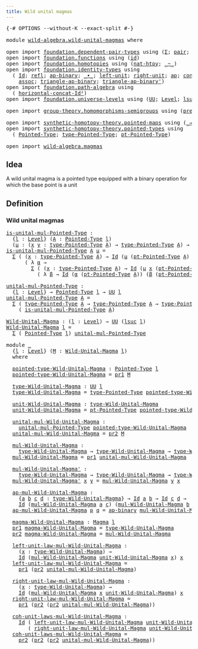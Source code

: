```yaml
---
title: Wild unital magmas
---
```


<pre class="Agda"><a id="44" class="Symbol">{-#</a> <a id="48" class="Keyword">OPTIONS</a> <a id="56" class="Pragma">--without-K</a> <a id="68" class="Pragma">--exact-split</a> <a id="82" class="Symbol">#-}</a>

<a id="87" class="Keyword">module</a> <a id="94" href="wild-algebra.wild-unital-magmas.html" class="Module">wild-algebra.wild-unital-magmas</a> <a id="126" class="Keyword">where</a>

<a id="133" class="Keyword">open</a> <a id="138" class="Keyword">import</a> <a id="145" href="foundation.dependent-pair-types.html" class="Module">foundation.dependent-pair-types</a> <a id="177" class="Keyword">using</a> <a id="183" class="Symbol">(</a><a id="184" href="foundation-core.dependent-pair-types.html#502" class="Record">Σ</a><a id="185" class="Symbol">;</a> <a id="187" href="foundation-core.dependent-pair-types.html#575" class="InductiveConstructor">pair</a><a id="191" class="Symbol">;</a> <a id="193" href="foundation-core.dependent-pair-types.html#592" class="Field">pr1</a><a id="196" class="Symbol">;</a> <a id="198" href="foundation-core.dependent-pair-types.html#604" class="Field">pr2</a><a id="201" class="Symbol">)</a>
<a id="203" class="Keyword">open</a> <a id="208" class="Keyword">import</a> <a id="215" href="foundation.functions.html" class="Module">foundation.functions</a> <a id="236" class="Keyword">using</a> <a id="242" class="Symbol">(</a><a id="243" href="foundation-core.functions.html#309" class="Function">id</a><a id="245" class="Symbol">)</a>
<a id="247" class="Keyword">open</a> <a id="252" class="Keyword">import</a> <a id="259" href="foundation.homotopies.html" class="Module">foundation.homotopies</a> <a id="281" class="Keyword">using</a> <a id="287" class="Symbol">(</a><a id="288" href="foundation-core.homotopies.html#3430" class="Function">nat-htpy</a><a id="296" class="Symbol">;</a> <a id="298" href="foundation-core.homotopies.html#467" class="Function Operator">_~_</a><a id="301" class="Symbol">)</a>
<a id="303" class="Keyword">open</a> <a id="308" class="Keyword">import</a> <a id="315" href="foundation.identity-types.html" class="Module">foundation.identity-types</a> <a id="341" class="Keyword">using</a>
  <a id="349" class="Symbol">(</a> <a id="351" href="foundation-core.identity-types.html#641" class="Datatype">Id</a><a id="353" class="Symbol">;</a> <a id="355" href="foundation-core.identity-types.html#694" class="InductiveConstructor">refl</a><a id="359" class="Symbol">;</a> <a id="361" href="foundation-core.identity-types.html#6352" class="Function">ap-binary</a><a id="370" class="Symbol">;</a> <a id="372" href="foundation-core.identity-types.html#1239" class="Function Operator">_∙_</a><a id="375" class="Symbol">;</a> <a id="377" href="foundation-core.identity-types.html#1828" class="Function">left-unit</a><a id="386" class="Symbol">;</a> <a id="388" href="foundation-core.identity-types.html#1905" class="Function">right-unit</a><a id="398" class="Symbol">;</a> <a id="400" href="foundation-core.identity-types.html#2853" class="Function">ap</a><a id="402" class="Symbol">;</a> <a id="404" href="foundation-core.identity-types.html#1302" class="Function">concat</a><a id="410" class="Symbol">;</a> <a id="412" href="foundation-core.identity-types.html#1552" class="Function">inv</a><a id="415" class="Symbol">;</a> <a id="417" href="foundation-core.identity-types.html#3018" class="Function">ap-id</a><a id="422" class="Symbol">;</a>
    <a id="428" href="foundation-core.identity-types.html#1699" class="Function">assoc</a><a id="433" class="Symbol">;</a> <a id="435" href="foundation-core.identity-types.html#6544" class="Function">triangle-ap-binary</a><a id="453" class="Symbol">;</a> <a id="455" href="foundation-core.identity-types.html#6791" class="Function">triangle-ap-binary&#39;</a><a id="474" class="Symbol">)</a>
<a id="476" class="Keyword">open</a> <a id="481" class="Keyword">import</a> <a id="488" href="foundation.path-algebra.html" class="Module">foundation.path-algebra</a> <a id="512" class="Keyword">using</a>
  <a id="520" class="Symbol">(</a> <a id="522" href="foundation.path-algebra.html#4461" class="Function">horizontal-concat-Id²</a><a id="543" class="Symbol">)</a>
<a id="545" class="Keyword">open</a> <a id="550" class="Keyword">import</a> <a id="557" href="foundation.universe-levels.html" class="Module">foundation.universe-levels</a> <a id="584" class="Keyword">using</a> <a id="590" class="Symbol">(</a><a id="591" href="foundation-core.universe-levels.html#222" class="Primitive">UU</a><a id="593" class="Symbol">;</a> <a id="595" href="Agda.Primitive.html#597" class="Postulate">Level</a><a id="600" class="Symbol">;</a> <a id="602" href="Agda.Primitive.html#780" class="Primitive">lsuc</a><a id="606" class="Symbol">;</a> <a id="608" href="Agda.Primitive.html#810" class="Primitive Operator">_⊔_</a><a id="611" class="Symbol">)</a>

<a id="614" class="Keyword">open</a> <a id="619" class="Keyword">import</a> <a id="626" href="group-theory.homomorphisms-semigroups.html" class="Module">group-theory.homomorphisms-semigroups</a> <a id="664" class="Keyword">using</a> <a id="670" class="Symbol">(</a><a id="671" href="group-theory.homomorphisms-semigroups.html#1311" class="Function">preserves-mul</a><a id="684" class="Symbol">)</a>

<a id="687" class="Keyword">open</a> <a id="692" class="Keyword">import</a> <a id="699" href="synthetic-homotopy-theory.pointed-maps.html" class="Module">synthetic-homotopy-theory.pointed-maps</a> <a id="738" class="Keyword">using</a> <a id="744" class="Symbol">(</a><a id="745" href="synthetic-homotopy-theory.pointed-maps.html#1003" class="Function Operator">_→*_</a><a id="749" class="Symbol">)</a>
<a id="751" class="Keyword">open</a> <a id="756" class="Keyword">import</a> <a id="763" href="synthetic-homotopy-theory.pointed-types.html" class="Module">synthetic-homotopy-theory.pointed-types</a> <a id="803" class="Keyword">using</a>
  <a id="811" class="Symbol">(</a> <a id="813" href="synthetic-homotopy-theory.pointed-types.html#392" class="Function">Pointed-Type</a><a id="825" class="Symbol">;</a> <a id="827" href="synthetic-homotopy-theory.pointed-types.html#527" class="Function">type-Pointed-Type</a><a id="844" class="Symbol">;</a> <a id="846" href="synthetic-homotopy-theory.pointed-types.html#585" class="Function">pt-Pointed-Type</a><a id="861" class="Symbol">)</a>

<a id="864" class="Keyword">open</a> <a id="869" class="Keyword">import</a> <a id="876" href="wild-algebra.magmas.html" class="Module">wild-algebra.magmas</a>
</pre>
## Idea

A wild unital magma is a pointed type equipped with a binary operation for which the base point is a unit

## Definition

### Wild unital magmas

<pre class="Agda"><a id="is-unital-mul-Pointed-Type"></a><a id="1064" href="wild-algebra.wild-unital-magmas.html#1064" class="Function">is-unital-mul-Pointed-Type</a> <a id="1091" class="Symbol">:</a>
  <a id="1095" class="Symbol">{</a><a id="1096" href="wild-algebra.wild-unital-magmas.html#1096" class="Bound">l</a> <a id="1098" class="Symbol">:</a> <a id="1100" href="Agda.Primitive.html#597" class="Postulate">Level</a><a id="1105" class="Symbol">}</a> <a id="1107" class="Symbol">(</a><a id="1108" href="wild-algebra.wild-unital-magmas.html#1108" class="Bound">A</a> <a id="1110" class="Symbol">:</a> <a id="1112" href="synthetic-homotopy-theory.pointed-types.html#392" class="Function">Pointed-Type</a> <a id="1125" href="wild-algebra.wild-unital-magmas.html#1096" class="Bound">l</a><a id="1126" class="Symbol">)</a>
  <a id="1130" class="Symbol">(</a><a id="1131" href="wild-algebra.wild-unital-magmas.html#1131" class="Bound">μ</a> <a id="1133" class="Symbol">:</a> <a id="1135" class="Symbol">(</a><a id="1136" href="wild-algebra.wild-unital-magmas.html#1136" class="Bound">x</a> <a id="1138" href="wild-algebra.wild-unital-magmas.html#1138" class="Bound">y</a> <a id="1140" class="Symbol">:</a> <a id="1142" href="synthetic-homotopy-theory.pointed-types.html#527" class="Function">type-Pointed-Type</a> <a id="1160" href="wild-algebra.wild-unital-magmas.html#1108" class="Bound">A</a><a id="1161" class="Symbol">)</a> <a id="1163" class="Symbol">→</a> <a id="1165" href="synthetic-homotopy-theory.pointed-types.html#527" class="Function">type-Pointed-Type</a> <a id="1183" href="wild-algebra.wild-unital-magmas.html#1108" class="Bound">A</a><a id="1184" class="Symbol">)</a> <a id="1186" class="Symbol">→</a> <a id="1188" href="foundation-core.universe-levels.html#222" class="Primitive">UU</a> <a id="1191" href="wild-algebra.wild-unital-magmas.html#1096" class="Bound">l</a>
<a id="1193" href="wild-algebra.wild-unital-magmas.html#1064" class="Function">is-unital-mul-Pointed-Type</a> <a id="1220" href="wild-algebra.wild-unital-magmas.html#1220" class="Bound">A</a> <a id="1222" href="wild-algebra.wild-unital-magmas.html#1222" class="Bound">μ</a> <a id="1224" class="Symbol">=</a>
  <a id="1228" href="foundation-core.dependent-pair-types.html#502" class="Record">Σ</a> <a id="1230" class="Symbol">(</a> <a id="1232" class="Symbol">(</a><a id="1233" href="wild-algebra.wild-unital-magmas.html#1233" class="Bound">x</a> <a id="1235" class="Symbol">:</a> <a id="1237" href="synthetic-homotopy-theory.pointed-types.html#527" class="Function">type-Pointed-Type</a> <a id="1255" href="wild-algebra.wild-unital-magmas.html#1220" class="Bound">A</a><a id="1256" class="Symbol">)</a> <a id="1258" class="Symbol">→</a> <a id="1260" href="foundation-core.identity-types.html#641" class="Datatype">Id</a> <a id="1263" class="Symbol">(</a><a id="1264" href="wild-algebra.wild-unital-magmas.html#1222" class="Bound">μ</a> <a id="1266" class="Symbol">(</a><a id="1267" href="synthetic-homotopy-theory.pointed-types.html#585" class="Function">pt-Pointed-Type</a> <a id="1283" href="wild-algebra.wild-unital-magmas.html#1220" class="Bound">A</a><a id="1284" class="Symbol">)</a> <a id="1286" href="wild-algebra.wild-unital-magmas.html#1233" class="Bound">x</a><a id="1287" class="Symbol">)</a> <a id="1289" href="wild-algebra.wild-unital-magmas.html#1233" class="Bound">x</a><a id="1290" class="Symbol">)</a>
      <a id="1298" class="Symbol">(</a> <a id="1300" class="Symbol">λ</a> <a id="1302" href="wild-algebra.wild-unital-magmas.html#1302" class="Bound">α</a> <a id="1304" class="Symbol">→</a>
        <a id="1314" href="foundation-core.dependent-pair-types.html#502" class="Record">Σ</a> <a id="1316" class="Symbol">(</a> <a id="1318" class="Symbol">(</a><a id="1319" href="wild-algebra.wild-unital-magmas.html#1319" class="Bound">x</a> <a id="1321" class="Symbol">:</a> <a id="1323" href="synthetic-homotopy-theory.pointed-types.html#527" class="Function">type-Pointed-Type</a> <a id="1341" href="wild-algebra.wild-unital-magmas.html#1220" class="Bound">A</a><a id="1342" class="Symbol">)</a> <a id="1344" class="Symbol">→</a> <a id="1346" href="foundation-core.identity-types.html#641" class="Datatype">Id</a> <a id="1349" class="Symbol">(</a><a id="1350" href="wild-algebra.wild-unital-magmas.html#1222" class="Bound">μ</a> <a id="1352" href="wild-algebra.wild-unital-magmas.html#1319" class="Bound">x</a> <a id="1354" class="Symbol">(</a><a id="1355" href="synthetic-homotopy-theory.pointed-types.html#585" class="Function">pt-Pointed-Type</a> <a id="1371" href="wild-algebra.wild-unital-magmas.html#1220" class="Bound">A</a><a id="1372" class="Symbol">))</a> <a id="1375" href="wild-algebra.wild-unital-magmas.html#1319" class="Bound">x</a><a id="1376" class="Symbol">)</a>
          <a id="1388" class="Symbol">(</a> <a id="1390" class="Symbol">λ</a> <a id="1392" href="wild-algebra.wild-unital-magmas.html#1392" class="Bound">β</a> <a id="1394" class="Symbol">→</a> <a id="1396" href="foundation-core.identity-types.html#641" class="Datatype">Id</a> <a id="1399" class="Symbol">(</a><a id="1400" href="wild-algebra.wild-unital-magmas.html#1302" class="Bound">α</a> <a id="1402" class="Symbol">(</a><a id="1403" href="synthetic-homotopy-theory.pointed-types.html#585" class="Function">pt-Pointed-Type</a> <a id="1419" href="wild-algebra.wild-unital-magmas.html#1220" class="Bound">A</a><a id="1420" class="Symbol">))</a> <a id="1423" class="Symbol">(</a><a id="1424" href="wild-algebra.wild-unital-magmas.html#1392" class="Bound">β</a> <a id="1426" class="Symbol">(</a><a id="1427" href="synthetic-homotopy-theory.pointed-types.html#585" class="Function">pt-Pointed-Type</a> <a id="1443" href="wild-algebra.wild-unital-magmas.html#1220" class="Bound">A</a><a id="1444" class="Symbol">))))</a>

<a id="unital-mul-Pointed-Type"></a><a id="1450" href="wild-algebra.wild-unital-magmas.html#1450" class="Function">unital-mul-Pointed-Type</a> <a id="1474" class="Symbol">:</a>
  <a id="1478" class="Symbol">{</a><a id="1479" href="wild-algebra.wild-unital-magmas.html#1479" class="Bound">l</a> <a id="1481" class="Symbol">:</a> <a id="1483" href="Agda.Primitive.html#597" class="Postulate">Level</a><a id="1488" class="Symbol">}</a> <a id="1490" class="Symbol">→</a> <a id="1492" href="synthetic-homotopy-theory.pointed-types.html#392" class="Function">Pointed-Type</a> <a id="1505" href="wild-algebra.wild-unital-magmas.html#1479" class="Bound">l</a> <a id="1507" class="Symbol">→</a> <a id="1509" href="foundation-core.universe-levels.html#222" class="Primitive">UU</a> <a id="1512" href="wild-algebra.wild-unital-magmas.html#1479" class="Bound">l</a>
<a id="1514" href="wild-algebra.wild-unital-magmas.html#1450" class="Function">unital-mul-Pointed-Type</a> <a id="1538" href="wild-algebra.wild-unital-magmas.html#1538" class="Bound">A</a> <a id="1540" class="Symbol">=</a>
  <a id="1544" href="foundation-core.dependent-pair-types.html#502" class="Record">Σ</a> <a id="1546" class="Symbol">(</a> <a id="1548" href="synthetic-homotopy-theory.pointed-types.html#527" class="Function">type-Pointed-Type</a> <a id="1566" href="wild-algebra.wild-unital-magmas.html#1538" class="Bound">A</a> <a id="1568" class="Symbol">→</a> <a id="1570" href="synthetic-homotopy-theory.pointed-types.html#527" class="Function">type-Pointed-Type</a> <a id="1588" href="wild-algebra.wild-unital-magmas.html#1538" class="Bound">A</a> <a id="1590" class="Symbol">→</a> <a id="1592" href="synthetic-homotopy-theory.pointed-types.html#527" class="Function">type-Pointed-Type</a> <a id="1610" href="wild-algebra.wild-unital-magmas.html#1538" class="Bound">A</a><a id="1611" class="Symbol">)</a>
    <a id="1617" class="Symbol">(</a> <a id="1619" href="wild-algebra.wild-unital-magmas.html#1064" class="Function">is-unital-mul-Pointed-Type</a> <a id="1646" href="wild-algebra.wild-unital-magmas.html#1538" class="Bound">A</a><a id="1647" class="Symbol">)</a>

<a id="Wild-Unital-Magma"></a><a id="1650" href="wild-algebra.wild-unital-magmas.html#1650" class="Function">Wild-Unital-Magma</a> <a id="1668" class="Symbol">:</a> <a id="1670" class="Symbol">(</a><a id="1671" href="wild-algebra.wild-unital-magmas.html#1671" class="Bound">l</a> <a id="1673" class="Symbol">:</a> <a id="1675" href="Agda.Primitive.html#597" class="Postulate">Level</a><a id="1680" class="Symbol">)</a> <a id="1682" class="Symbol">→</a> <a id="1684" href="foundation-core.universe-levels.html#222" class="Primitive">UU</a> <a id="1687" class="Symbol">(</a><a id="1688" href="Agda.Primitive.html#780" class="Primitive">lsuc</a> <a id="1693" href="wild-algebra.wild-unital-magmas.html#1671" class="Bound">l</a><a id="1694" class="Symbol">)</a>
<a id="1696" href="wild-algebra.wild-unital-magmas.html#1650" class="Function">Wild-Unital-Magma</a> <a id="1714" href="wild-algebra.wild-unital-magmas.html#1714" class="Bound">l</a> <a id="1716" class="Symbol">=</a>
  <a id="1720" href="foundation-core.dependent-pair-types.html#502" class="Record">Σ</a> <a id="1722" class="Symbol">(</a> <a id="1724" href="synthetic-homotopy-theory.pointed-types.html#392" class="Function">Pointed-Type</a> <a id="1737" href="wild-algebra.wild-unital-magmas.html#1714" class="Bound">l</a><a id="1738" class="Symbol">)</a> <a id="1740" href="wild-algebra.wild-unital-magmas.html#1450" class="Function">unital-mul-Pointed-Type</a>

<a id="1765" class="Keyword">module</a> <a id="1772" href="wild-algebra.wild-unital-magmas.html#1772" class="Module">_</a>
  <a id="1776" class="Symbol">{</a><a id="1777" href="wild-algebra.wild-unital-magmas.html#1777" class="Bound">l</a> <a id="1779" class="Symbol">:</a> <a id="1781" href="Agda.Primitive.html#597" class="Postulate">Level</a><a id="1786" class="Symbol">}</a> <a id="1788" class="Symbol">(</a><a id="1789" href="wild-algebra.wild-unital-magmas.html#1789" class="Bound">M</a> <a id="1791" class="Symbol">:</a> <a id="1793" href="wild-algebra.wild-unital-magmas.html#1650" class="Function">Wild-Unital-Magma</a> <a id="1811" href="wild-algebra.wild-unital-magmas.html#1777" class="Bound">l</a><a id="1812" class="Symbol">)</a>
  <a id="1816" class="Keyword">where</a>

  <a id="1825" href="wild-algebra.wild-unital-magmas.html#1825" class="Function">pointed-type-Wild-Unital-Magma</a> <a id="1856" class="Symbol">:</a> <a id="1858" href="synthetic-homotopy-theory.pointed-types.html#392" class="Function">Pointed-Type</a> <a id="1871" href="wild-algebra.wild-unital-magmas.html#1777" class="Bound">l</a>
  <a id="1875" href="wild-algebra.wild-unital-magmas.html#1825" class="Function">pointed-type-Wild-Unital-Magma</a> <a id="1906" class="Symbol">=</a> <a id="1908" href="foundation-core.dependent-pair-types.html#592" class="Field">pr1</a> <a id="1912" href="wild-algebra.wild-unital-magmas.html#1789" class="Bound">M</a>
  
  <a id="1919" href="wild-algebra.wild-unital-magmas.html#1919" class="Function">type-Wild-Unital-Magma</a> <a id="1942" class="Symbol">:</a> <a id="1944" href="foundation-core.universe-levels.html#222" class="Primitive">UU</a> <a id="1947" href="wild-algebra.wild-unital-magmas.html#1777" class="Bound">l</a>
  <a id="1951" href="wild-algebra.wild-unital-magmas.html#1919" class="Function">type-Wild-Unital-Magma</a> <a id="1974" class="Symbol">=</a> <a id="1976" href="synthetic-homotopy-theory.pointed-types.html#527" class="Function">type-Pointed-Type</a> <a id="1994" href="wild-algebra.wild-unital-magmas.html#1825" class="Function">pointed-type-Wild-Unital-Magma</a>

  <a id="2028" href="wild-algebra.wild-unital-magmas.html#2028" class="Function">unit-Wild-Unital-Magma</a> <a id="2051" class="Symbol">:</a> <a id="2053" href="wild-algebra.wild-unital-magmas.html#1919" class="Function">type-Wild-Unital-Magma</a>
  <a id="2078" href="wild-algebra.wild-unital-magmas.html#2028" class="Function">unit-Wild-Unital-Magma</a> <a id="2101" class="Symbol">=</a> <a id="2103" href="synthetic-homotopy-theory.pointed-types.html#585" class="Function">pt-Pointed-Type</a> <a id="2119" href="wild-algebra.wild-unital-magmas.html#1825" class="Function">pointed-type-Wild-Unital-Magma</a>

  <a id="2153" href="wild-algebra.wild-unital-magmas.html#2153" class="Function">unital-mul-Wild-Unital-Magma</a> <a id="2182" class="Symbol">:</a>
    <a id="2188" href="wild-algebra.wild-unital-magmas.html#1450" class="Function">unital-mul-Pointed-Type</a> <a id="2212" href="wild-algebra.wild-unital-magmas.html#1825" class="Function">pointed-type-Wild-Unital-Magma</a>
  <a id="2245" href="wild-algebra.wild-unital-magmas.html#2153" class="Function">unital-mul-Wild-Unital-Magma</a> <a id="2274" class="Symbol">=</a> <a id="2276" href="foundation-core.dependent-pair-types.html#604" class="Field">pr2</a> <a id="2280" href="wild-algebra.wild-unital-magmas.html#1789" class="Bound">M</a>

  <a id="2285" href="wild-algebra.wild-unital-magmas.html#2285" class="Function">mul-Wild-Unital-Magma</a> <a id="2307" class="Symbol">:</a>
    <a id="2313" href="wild-algebra.wild-unital-magmas.html#1919" class="Function">type-Wild-Unital-Magma</a> <a id="2336" class="Symbol">→</a> <a id="2338" href="wild-algebra.wild-unital-magmas.html#1919" class="Function">type-Wild-Unital-Magma</a> <a id="2361" class="Symbol">→</a> <a id="2363" href="wild-algebra.wild-unital-magmas.html#1919" class="Function">type-Wild-Unital-Magma</a>
  <a id="2388" href="wild-algebra.wild-unital-magmas.html#2285" class="Function">mul-Wild-Unital-Magma</a> <a id="2410" class="Symbol">=</a> <a id="2412" href="foundation-core.dependent-pair-types.html#592" class="Field">pr1</a> <a id="2416" href="wild-algebra.wild-unital-magmas.html#2153" class="Function">unital-mul-Wild-Unital-Magma</a>

  <a id="2448" href="wild-algebra.wild-unital-magmas.html#2448" class="Function">mul-Wild-Unital-Magma&#39;</a> <a id="2471" class="Symbol">:</a>
    <a id="2477" href="wild-algebra.wild-unital-magmas.html#1919" class="Function">type-Wild-Unital-Magma</a> <a id="2500" class="Symbol">→</a> <a id="2502" href="wild-algebra.wild-unital-magmas.html#1919" class="Function">type-Wild-Unital-Magma</a> <a id="2525" class="Symbol">→</a> <a id="2527" href="wild-algebra.wild-unital-magmas.html#1919" class="Function">type-Wild-Unital-Magma</a>
  <a id="2552" href="wild-algebra.wild-unital-magmas.html#2448" class="Function">mul-Wild-Unital-Magma&#39;</a> <a id="2575" href="wild-algebra.wild-unital-magmas.html#2575" class="Bound">x</a> <a id="2577" href="wild-algebra.wild-unital-magmas.html#2577" class="Bound">y</a> <a id="2579" class="Symbol">=</a> <a id="2581" href="wild-algebra.wild-unital-magmas.html#2285" class="Function">mul-Wild-Unital-Magma</a> <a id="2603" href="wild-algebra.wild-unital-magmas.html#2577" class="Bound">y</a> <a id="2605" href="wild-algebra.wild-unital-magmas.html#2575" class="Bound">x</a>

  <a id="2610" href="wild-algebra.wild-unital-magmas.html#2610" class="Function">ap-mul-Wild-Unital-Magma</a> <a id="2635" class="Symbol">:</a>
    <a id="2641" class="Symbol">{</a><a id="2642" href="wild-algebra.wild-unital-magmas.html#2642" class="Bound">a</a> <a id="2644" href="wild-algebra.wild-unital-magmas.html#2644" class="Bound">b</a> <a id="2646" href="wild-algebra.wild-unital-magmas.html#2646" class="Bound">c</a> <a id="2648" href="wild-algebra.wild-unital-magmas.html#2648" class="Bound">d</a> <a id="2650" class="Symbol">:</a> <a id="2652" href="wild-algebra.wild-unital-magmas.html#1919" class="Function">type-Wild-Unital-Magma</a><a id="2674" class="Symbol">}</a> <a id="2676" class="Symbol">→</a> <a id="2678" href="foundation-core.identity-types.html#641" class="Datatype">Id</a> <a id="2681" href="wild-algebra.wild-unital-magmas.html#2642" class="Bound">a</a> <a id="2683" href="wild-algebra.wild-unital-magmas.html#2644" class="Bound">b</a> <a id="2685" class="Symbol">→</a> <a id="2687" href="foundation-core.identity-types.html#641" class="Datatype">Id</a> <a id="2690" href="wild-algebra.wild-unital-magmas.html#2646" class="Bound">c</a> <a id="2692" href="wild-algebra.wild-unital-magmas.html#2648" class="Bound">d</a> <a id="2694" class="Symbol">→</a>
    <a id="2700" href="foundation-core.identity-types.html#641" class="Datatype">Id</a> <a id="2703" class="Symbol">(</a><a id="2704" href="wild-algebra.wild-unital-magmas.html#2285" class="Function">mul-Wild-Unital-Magma</a> <a id="2726" href="wild-algebra.wild-unital-magmas.html#2642" class="Bound">a</a> <a id="2728" href="wild-algebra.wild-unital-magmas.html#2646" class="Bound">c</a><a id="2729" class="Symbol">)</a> <a id="2731" class="Symbol">(</a><a id="2732" href="wild-algebra.wild-unital-magmas.html#2285" class="Function">mul-Wild-Unital-Magma</a> <a id="2754" href="wild-algebra.wild-unital-magmas.html#2644" class="Bound">b</a> <a id="2756" href="wild-algebra.wild-unital-magmas.html#2648" class="Bound">d</a><a id="2757" class="Symbol">)</a>
  <a id="2761" href="wild-algebra.wild-unital-magmas.html#2610" class="Function">ap-mul-Wild-Unital-Magma</a> <a id="2786" href="wild-algebra.wild-unital-magmas.html#2786" class="Bound">p</a> <a id="2788" href="wild-algebra.wild-unital-magmas.html#2788" class="Bound">q</a> <a id="2790" class="Symbol">=</a> <a id="2792" href="foundation-core.identity-types.html#6352" class="Function">ap-binary</a> <a id="2802" href="wild-algebra.wild-unital-magmas.html#2285" class="Function">mul-Wild-Unital-Magma</a> <a id="2824" href="wild-algebra.wild-unital-magmas.html#2786" class="Bound">p</a> <a id="2826" href="wild-algebra.wild-unital-magmas.html#2788" class="Bound">q</a>

  <a id="2831" href="wild-algebra.wild-unital-magmas.html#2831" class="Function">magma-Wild-Unital-Magma</a> <a id="2855" class="Symbol">:</a> <a id="2857" href="wild-algebra.magmas.html#887" class="Function">Magma</a> <a id="2863" href="wild-algebra.wild-unital-magmas.html#1777" class="Bound">l</a>
  <a id="2867" href="foundation-core.dependent-pair-types.html#592" class="Field">pr1</a> <a id="2871" href="wild-algebra.wild-unital-magmas.html#2831" class="Function">magma-Wild-Unital-Magma</a> <a id="2895" class="Symbol">=</a> <a id="2897" href="wild-algebra.wild-unital-magmas.html#1919" class="Function">type-Wild-Unital-Magma</a>
  <a id="2922" href="foundation-core.dependent-pair-types.html#604" class="Field">pr2</a> <a id="2926" href="wild-algebra.wild-unital-magmas.html#2831" class="Function">magma-Wild-Unital-Magma</a> <a id="2950" class="Symbol">=</a> <a id="2952" href="wild-algebra.wild-unital-magmas.html#2285" class="Function">mul-Wild-Unital-Magma</a>

  <a id="2977" href="wild-algebra.wild-unital-magmas.html#2977" class="Function">left-unit-law-mul-Wild-Unital-Magma</a> <a id="3013" class="Symbol">:</a>
    <a id="3019" class="Symbol">(</a><a id="3020" href="wild-algebra.wild-unital-magmas.html#3020" class="Bound">x</a> <a id="3022" class="Symbol">:</a> <a id="3024" href="wild-algebra.wild-unital-magmas.html#1919" class="Function">type-Wild-Unital-Magma</a><a id="3046" class="Symbol">)</a> <a id="3048" class="Symbol">→</a>
    <a id="3054" href="foundation-core.identity-types.html#641" class="Datatype">Id</a> <a id="3057" class="Symbol">(</a><a id="3058" href="wild-algebra.wild-unital-magmas.html#2285" class="Function">mul-Wild-Unital-Magma</a> <a id="3080" href="wild-algebra.wild-unital-magmas.html#2028" class="Function">unit-Wild-Unital-Magma</a> <a id="3103" href="wild-algebra.wild-unital-magmas.html#3020" class="Bound">x</a><a id="3104" class="Symbol">)</a> <a id="3106" href="wild-algebra.wild-unital-magmas.html#3020" class="Bound">x</a>
  <a id="3110" href="wild-algebra.wild-unital-magmas.html#2977" class="Function">left-unit-law-mul-Wild-Unital-Magma</a> <a id="3146" class="Symbol">=</a>
    <a id="3152" href="foundation-core.dependent-pair-types.html#592" class="Field">pr1</a> <a id="3156" class="Symbol">(</a><a id="3157" href="foundation-core.dependent-pair-types.html#604" class="Field">pr2</a> <a id="3161" href="wild-algebra.wild-unital-magmas.html#2153" class="Function">unital-mul-Wild-Unital-Magma</a><a id="3189" class="Symbol">)</a>

  <a id="3194" href="wild-algebra.wild-unital-magmas.html#3194" class="Function">right-unit-law-mul-Wild-Unital-Magma</a> <a id="3231" class="Symbol">:</a>
    <a id="3237" class="Symbol">(</a><a id="3238" href="wild-algebra.wild-unital-magmas.html#3238" class="Bound">x</a> <a id="3240" class="Symbol">:</a> <a id="3242" href="wild-algebra.wild-unital-magmas.html#1919" class="Function">type-Wild-Unital-Magma</a><a id="3264" class="Symbol">)</a> <a id="3266" class="Symbol">→</a>
    <a id="3272" href="foundation-core.identity-types.html#641" class="Datatype">Id</a> <a id="3275" class="Symbol">(</a><a id="3276" href="wild-algebra.wild-unital-magmas.html#2285" class="Function">mul-Wild-Unital-Magma</a> <a id="3298" href="wild-algebra.wild-unital-magmas.html#3238" class="Bound">x</a> <a id="3300" href="wild-algebra.wild-unital-magmas.html#2028" class="Function">unit-Wild-Unital-Magma</a><a id="3322" class="Symbol">)</a> <a id="3324" href="wild-algebra.wild-unital-magmas.html#3238" class="Bound">x</a>
  <a id="3328" href="wild-algebra.wild-unital-magmas.html#3194" class="Function">right-unit-law-mul-Wild-Unital-Magma</a> <a id="3365" class="Symbol">=</a>
    <a id="3371" href="foundation-core.dependent-pair-types.html#592" class="Field">pr1</a> <a id="3375" class="Symbol">(</a><a id="3376" href="foundation-core.dependent-pair-types.html#604" class="Field">pr2</a> <a id="3380" class="Symbol">(</a><a id="3381" href="foundation-core.dependent-pair-types.html#604" class="Field">pr2</a> <a id="3385" href="wild-algebra.wild-unital-magmas.html#2153" class="Function">unital-mul-Wild-Unital-Magma</a><a id="3413" class="Symbol">))</a>

  <a id="3419" href="wild-algebra.wild-unital-magmas.html#3419" class="Function">coh-unit-laws-mul-Wild-Unital-Magma</a> <a id="3455" class="Symbol">:</a>
    <a id="3461" href="foundation-core.identity-types.html#641" class="Datatype">Id</a> <a id="3464" class="Symbol">(</a> <a id="3466" href="wild-algebra.wild-unital-magmas.html#2977" class="Function">left-unit-law-mul-Wild-Unital-Magma</a> <a id="3502" href="wild-algebra.wild-unital-magmas.html#2028" class="Function">unit-Wild-Unital-Magma</a><a id="3524" class="Symbol">)</a>
       <a id="3533" class="Symbol">(</a> <a id="3535" href="wild-algebra.wild-unital-magmas.html#3194" class="Function">right-unit-law-mul-Wild-Unital-Magma</a> <a id="3572" href="wild-algebra.wild-unital-magmas.html#2028" class="Function">unit-Wild-Unital-Magma</a><a id="3594" class="Symbol">)</a>
  <a id="3598" href="wild-algebra.wild-unital-magmas.html#3419" class="Function">coh-unit-laws-mul-Wild-Unital-Magma</a> <a id="3634" class="Symbol">=</a>
    <a id="3640" href="foundation-core.dependent-pair-types.html#604" class="Field">pr2</a> <a id="3644" class="Symbol">(</a><a id="3645" href="foundation-core.dependent-pair-types.html#604" class="Field">pr2</a> <a id="3649" class="Symbol">(</a><a id="3650" href="foundation-core.dependent-pair-types.html#604" class="Field">pr2</a> <a id="3654" href="wild-algebra.wild-unital-magmas.html#2153" class="Function">unital-mul-Wild-Unital-Magma</a><a id="3682" class="Symbol">))</a>
</pre>